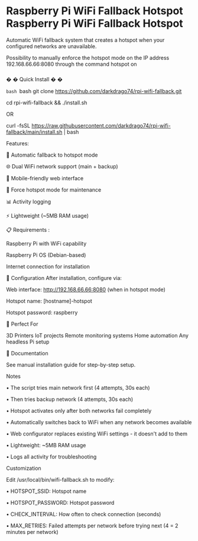 # Raspberry Pi WiFi Fallback Hotspot Raspberry Pi WiFi Fallback Hotspot
 Automatic WiFi fallback system that creates a hotspot when your configured networks are unavailable.
 
 Possibility to manually enforce the hotspot mode on the IP address 192.168.66.66:8080 through the command hotspot on
 #### 


### 
�
�
 Quick Install 
�
�

 ```bash ```bash
 git clone https://github.com/darkdrago74/rpi-wifi-fallback.git
 
 cd rpi-wifi-fallback && ./install.sh

 OR

 curl -fsSL https://raw.githubusercontent.com/darkdrago74/rpi-wifi-fallback/main/install.sh |  bash




 Features: 
 
 🔄
 Automatic fallback to hotspot mode
 
 🌐
 Dual WiFi network support (main + backup)
 
 📱
 Mobile-friendly web interface
 
 🔧
 Force hotspot mode for maintenance
 
 📊
 Activity logging
 
 ⚡
 Lightweight (~5MB RAM usage)

 
 📋
 Requirements :
 
 Raspberry Pi with WiFi capability
 
 Raspberry Pi OS (Debian-based)
 
 Internet connection for installation

 
 🔧
 Configuration
 After installation, configure via:
 
 Web interface: 
 http://192.168.66.66:8080 (when in hotspot mode)
 
 Hotspot name: 
[hostname]-hotspot

 Hotspot password: 
raspberry


 🎯
 Perfect For
 
 3D Printers
 IoT projects
 Remote monitoring systems
 Home automation
 Any headless Pi setup
 
 📖
 Documentation
 
 See manual installation guide for step-by-step setup.
 
Notes

•	The script tries main network first (4 attempts, 30s each)

•	Then tries backup network (4 attempts, 30s each)

•	Hotspot activates only after both networks fail completely

•	Automatically switches back to WiFi when any network becomes available

•	Web configurator replaces existing WiFi settings - it doesn't add to them

•	Lightweight: ~5MB RAM usage

•	Logs all activity for troubleshooting


Customization

Edit /usr/local/bin/wifi-fallback.sh to modify:

•	HOTSPOT_SSID: Hotspot name

•	HOTSPOT_PASSWORD: Hotspot password

•	CHECK_INTERVAL: How often to check connection (seconds)

•	MAX_RETRIES: Failed attempts per network before trying next (4 = 2 minutes per network)

